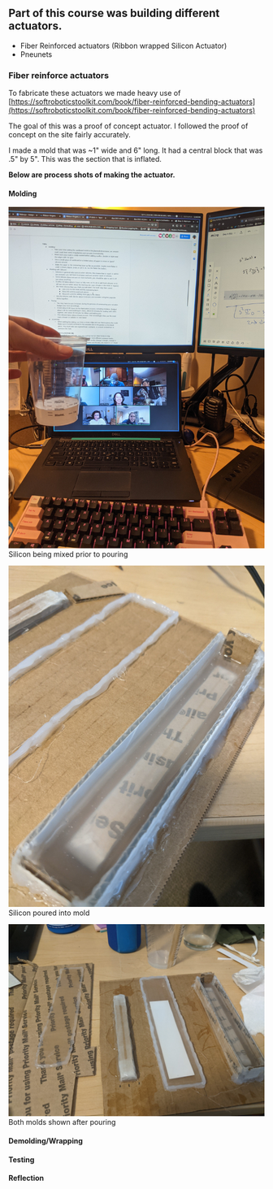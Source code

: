 ## Part of this course was building different actuators.
- Fiber Reinforced actuators (Ribbon wrapped Silicon Actuator)
- Pneunets


### Fiber reinforce actuators
To fabricate these actuators we made heavy use of [https://softroboticstoolkit.com/book/fiber-reinforced-bending-actuators](https://softroboticstoolkit.com/book/fiber-reinforced-bending-actuators)

The goal of this was a proof of concept actuator. I followed the proof of concept on the site fairly accurately.

I made a mold that was ~1" wide and 6" long. It had a central block that was .5" by 5". This was the section that is inflated.

__Below are process shots of making the actuator.__

#### Molding

![mixing](/imgs/mix.jpg)
Silicon being mixed prior to pouring


![mold](/imgs/mold.jpg)
Silicon poured into mold


![mold2](/imgs/mold_2.jpg)
Both molds shown after pouring


#### Demolding/Wrapping

#### Testing

#### Reflection
